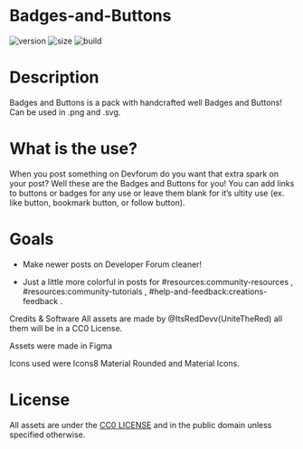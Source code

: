 # Badges-and-Buttons
![version](https://img.shields.io/badge/version-v1.4.1-blue)
![size](https://img.shields.io/badge/size-373kb-blue)
![build](https://img.shields.io/badge/build-passing-brightgreen)

# Description
Badges and Buttons is a pack with handcrafted well Badges and Buttons! Can be used in .png and .svg.

# What is the use?
When you post something on Devforum do you want that extra spark on your post? Well these are the Badges and Buttons for you! You can add links to buttons or badges for any use or leave them blank for it’s ultity use (ex. like button, bookmark button, or follow button).

# Goals

* Make newer posts on Developer Forum cleaner!

* Just a little more colorful in posts for #resources:community-resources , #resources:community-tutorials , #help-and-feedback:creations-feedback .

Credits & Software
All assets are made by @ItsRedDevv(UniteTheRed) all them will be in a CC0 License.

Assets were made in Figma

Icons used were Icons8 Material Rounded and Material Icons.

# License
All assets are under the [CC0 LICENSE](https://github.com/UniteTheRed/Badges-and-Buttons/blob/main/LICENSE) and in the public domain unless specified otherwise.
